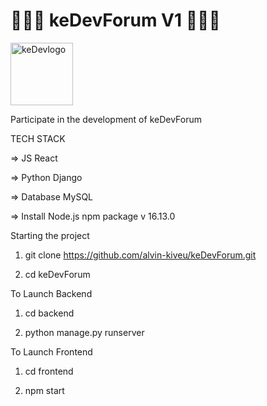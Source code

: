 # 👩🏿‍💻 keDevForum V1 👨🏿‍💻

<img src="https://umeskiasoftwares.com/products/1659548991.png" style="width:100px; height:100px;" alt="keDevlogo">

Participate in the development of keDevForum

TECH STACK

=> JS React

=> Python Django

=> Database MySQL

=> Install Node.js npm package v 16.13.0

Starting the project

1. git clone https://github.com/alvin-kiveu/keDevForum.git

2. cd keDevForum

To Launch Backend

1. cd backend

2. python manage.py runserver

To Launch Frontend

1. cd frontend

2. npm start
